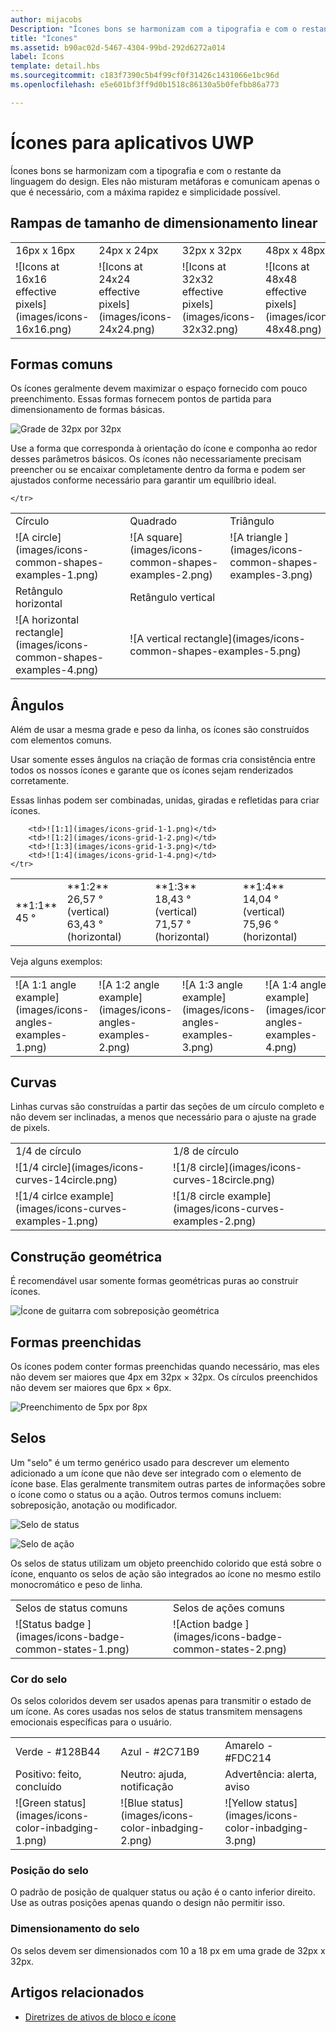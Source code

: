 ```yaml
---
author: mijacobs
Description: "Ícones bons se harmonizam com a tipografia e com o restante da linguagem do design. Eles não misturam metáforas e comunicam apenas o que é necessário, com a máxima rapidez e simplicidade possível."
title: "Ícones"
ms.assetid: b90ac02d-5467-4304-99bd-292d6272a014
label: Icons
template: detail.hbs
ms.sourcegitcommit: c183f7390c5b4f99cf0f31426c1431066e1bc96d
ms.openlocfilehash: e5e601bf3ff9d0b1518c86130a5b0fefbb86a773

---
```


# Ícones para aplicativos UWP

Ícones bons se harmonizam com a tipografia e com o restante da linguagem do design. Eles não misturam metáforas e comunicam apenas o que é necessário, com a máxima rapidez e simplicidade possível. 

## Rampas de tamanho de dimensionamento linear 

<table>
    <tr> 
        <td>16px x 16px</td>
        <td>24px x 24px</td>
        <td>32px x 32px</td>
        <td>48px x 48px</td>
    </tr>
    <tr> 
        <td>![Icons at 16x16 effective pixels](images/icons-16x16.png)</td>
        <td>![Icons at 24x24 effective pixels](images/icons-24x24.png)</td>
        <td>![Icons at 32x32 effective pixels](images/icons-32x32.png)</td>
        <td>![Icons at 48x48 effective pixels](images/icons-48x48.png)</td>
    </tr>
</table>

## Formas comuns

Os ícones geralmente devem maximizar o espaço fornecido com pouco preenchimento. Essas formas fornecem pontos de partida para dimensionamento de formas básicas. 

![Grade de 32px por 32px](images/icons-common-shapes.png)

Use a forma que corresponda à orientação do ícone e componha ao redor desses parâmetros básicos. Os ícones não necessariamente precisam preencher ou se encaixar completamente dentro da forma e podem ser ajustados conforme necessário para garantir um equilíbrio ideal. 

<table>
    <tr>
        <td>Círculo<td>
        <td>Quadrado</td>
        <td>Triângulo</td>
    </tr>
    <tr>
        <td>![A circle](images/icons-common-shapes-examples-1.png)<td>
        <td>![A square](images/icons-common-shapes-examples-2.png)</td>
        <td>![A triangle ](images/icons-common-shapes-examples-3.png)</td>
    </tr>
        <tr>
        <td>Retângulo horizontal<td>
        <td colspan="2">Retângulo vertical</td>        
        </tr>
    <tr>
        <td>![A horizontal rectangle](images/icons-common-shapes-examples-4.png)<td>
        <td colspan="2">![A vertical rectangle](images/icons-common-shapes-examples-5.png)</td>
         
    </tr>

</table>

## Ângulos

Além de usar a mesma grade e peso da linha, os ícones são construídos com elementos comuns. 

Usar somente esses ângulos na criação de formas cria consistência entre todos os nossos ícones e garante que os ícones sejam renderizados corretamente. 

Essas linhas podem ser combinadas, unidas, giradas e refletidas para criar ícones. 

<table>
    <tr>
        <td>**1:1**<br/>45 °</td>
        <td>**1:2**<br />26,57 ° (vertical)<br/>63,43 ° (horizontal)</td>
        <td>**1:3**<br/>18,43 ° (vertical)<br/>71,57 ° (horizontal)</td>
        <td>**1:4**<br/>14,04 ° (vertical)<br/>75,96 ° (horizontal)</td>
    </tr>
    <tr>
        
        <td>![1:1](images/icons-grid-1-1.png)</td>
        <td>![1:2](images/icons-grid-1-2.png)</td>
        <td>![1:3](images/icons-grid-1-3.png)</td>
        <td>![1:4](images/icons-grid-1-4.png)</td>
    </tr>  
</table>

<p>Veja alguns exemplos:</p>

<table>
    <tr>
        <td>![A 1:1 angle example](images/icons-angles-examples-1.png)</td>
        <td>![A 1:2 angle example](images/icons-angles-examples-2.png)</td>
        <td>![A 1:3 angle example](images/icons-angles-examples-3.png)</td>
        <td>![A 1:4 angle example](images/icons-angles-examples-4.png)</td>
    </tr>
</table>

## Curvas

Linhas curvas são construídas a partir das seções de um círculo completo e não devem ser inclinadas, a menos que necessário para o ajuste na grade de pixels. 

<table>
    <tr>
        <td>1/4 de círculo</td>
        <td>1/8 de círculo</td>
    </tr>
    <tr>
        <td>![1/4 circle](images/icons-curves-14circle.png)</td>
        <td>![1/8 circle](images/icons-curves-18circle.png)</td>
    </tr>
    <tr>
        <td>![1/4 cirlce example](images/icons-curves-examples-1.png)</td>
        <td>![1/8 circle example](images/icons-curves-examples-2.png)</td>
    </tr>    
</table>

## Construção geométrica

É recomendável usar somente formas geométricas puras ao construir ícones.

![Ícone de guitarra com sobreposição geométrica ](images/icons-geometric-construction.png)

## Formas preenchidas 

Os ícones podem conter formas preenchidas quando necessário, mas eles não devem ser maiores que 4px em 32px × 32px. Os círculos preenchidos não devem ser maiores que 6px × 6px. 

![Preenchimento de 5px por 8px ](images/icons-filled-shapes.png)

## Selos

Um "selo" é um termo genérico usado para descrever um elemento adicionado a um ícone que não deve ser integrado com o elemento de ícone base. Elas geralmente transmitem outras partes de informações sobre o ícone como o status ou a ação. Outros termos comuns incluem: sobreposição, anotação ou modificador. 

![Selo de status ](images/icons-badge-status.png)

![Selo de ação ](images/icons-badge-action.png)

Os selos de status utilizam um objeto preenchido colorido que está sobre o ícone, enquanto os selos de ação são integrados ao ícone no mesmo estilo monocromático e peso de linha.

<table>
<tr>
    <td>Selos de status comuns</td>
    <td>Selos de ações comuns</td>
</tr>
<tr>
    <td>![Status badge ](images/icons-badge-common-states-1.png)</td>
    <td>![Action badge ](images/icons-badge-common-states-2.png)</td>
</tr>
</table>
<p></p>

### Cor do selo 

Os selos coloridos devem ser usados apenas para transmitir o estado de um ícone. As cores usadas nos selos de status transmitem mensagens emocionais específicas para o usuário. 

<table>
<tr><td>Verde - #128B44</td><td>Azul - #2C71B9</td><td>Amarelo - #FDC214</td></tr>
<tr><td>Positivo: feito, concluído </td><td>Neutro: ajuda, notificação </td><td>Advertência: alerta, aviso </td></tr>
<tr><td>![Green status](images/icons-color-inbadging-1.png)</td><td>![Blue status](images/icons-color-inbadging-2.png)</td>
<td>![Yellow status](images/icons-color-inbadging-3.png)</td></tr>
</table>
<p></p>

### Posição do selo

O padrão de posição de qualquer status ou ação é o canto inferior direito. Use as outras posições apenas quando o design não permitir isso. 

### Dimensionamento do selo

Os selos devem ser dimensionados com 10 a 18 px em uma grade de 32px x 32px. 

## Artigos relacionados

* [Diretrizes de ativos de bloco e ícone](../controls-and-patterns/tiles-and-notifications-app-assets.md)



<!--HONumber=Jun16_HO4-->


